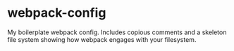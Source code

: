 # webpack-config
My boilerplate webpack config. Includes copious comments and a skeleton file system showing how webpack engages with your filesystem.
